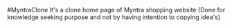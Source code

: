 #MyntraClone
It's a clone home page of Myntra shopping website (Done for knowledge seeking purpose and not by having intention to copying idea's)
